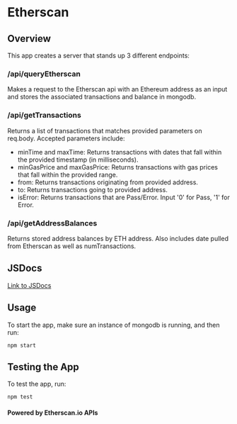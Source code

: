 # Etherscan

## Overview

This app creates a server that stands up 3 different endpoints:

### /api/queryEtherscan
Makes a request to the Etherscan api with an Ethereum address as an input and stores the associated transactions and balance in mongodb.

### /api/getTransactions
Returns a list of transactions that matches provided parameters on req.body. Accepted parameters include:

  - minTime and maxTime: Returns transactions with dates that fall within the provided timestamp (in milliseconds).
  - minGasPrice and maxGasPrice: Returns transactions with gas prices that fall within the provided range.
  - from: Returns transactions originating from provided address.
  - to: Returns transactions going to provided address.
  - isError: Returns transactions that are Pass/Error. Input '0' for Pass, '1' for Error.

### /api/getAddressBalances
Returns stored address balances by ETH address. Also includes date pulled from Etherscan as well as numTransactions.

## JSDocs
[Link to JSDocs](https://rshyong.github.io/etherscan/)

## Usage

To start the app, make sure an instance of mongodb is running, and then run:

```npm start```

## Testing the App

To test the app, run:

```npm test```

#### Powered by Etherscan.io APIs
